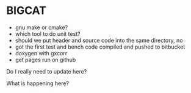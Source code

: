 # BIGCAT
- gnu make or cmake?
- which tool to do unit test?
- should we put header and source code into the same directory, no
- got the first test and bench code compiled and pushed to bitbucket
- doxygen with gxcorr 
- get pages run on github

Do I really need to update here?

What is happening here?
